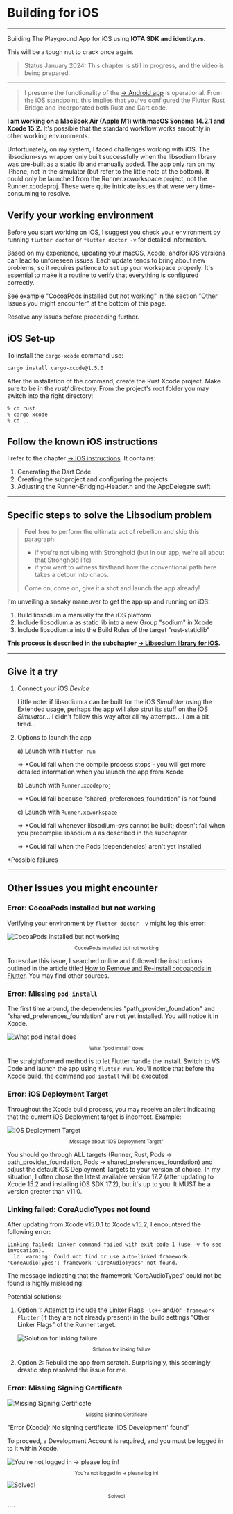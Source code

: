 # Building for iOS

---

Building The Playground App for iOS using **IOTA SDK and identity.rs**.

This will be a tough nut to crack once again.

> Status January 2024: This chapter is still in progress, and the video is being prepared.

---

> I presume the functionality of the [-> Android app](../building-for-android.md) is operational. From the iOS standpoint, this implies that you've configured the Flutter Rust Bridge and incorporated both Rust and Dart code.

**I am working on a MacBook Air (Apple M1) with macOS Sonoma 14.2.1 and Xcode 15.2.** It's possible that the standard workflow works smoothly in other working environments.

Unfortunately, on my system, I faced challenges working with iOS. The libsodium-sys wrapper only built successfully when the libsodium library was pre-built as a static lib and manually added. The app only ran on my iPhone, not in the simulator (but refer to the little note at the bottom). It could only be launched from the Runner.xcworkspace project, not the Runner.xcodeproj. These were quite intricate issues that were very time-consuming to resolve.

## Verify your working environment

Before you start working on iOS, I suggest you check your environment by running `flutter doctor` or `flutter doctor -v` for detailed information.

Based on my experience, updating your macOS, Xcode, and/or iOS versions can lead to unforeseen issues. Each update tends to bring about new problems, so it requires patience to set up your workspace properly. It's essential to make it a routine to verify that everything is configured correctly.

See example "CocoaPods installed but not working" in the section "Other Issues you might encounter" at the bottom of this page.

Resolve any issues before proceeding further.

## iOS Set-up

To install the `cargo-xcode` command use:

```
cargo install cargo-xcode@1.5.0
```

After the installation of the command, create the Rust Xcode project. Make sure to be in the _rust/_ directory. From the project's root folder you may switch into the right directory:

```
% cd rust
% cargo xcode
% cd ..
```

## Follow the known iOS instructions

I refer to the chapter [-> iOS instructions](../../building-without-iota/flutter-and-rust/frb-example-app/ios-instructions.md). It contains:

1. Generating the Dart Code
2. Creating the subproject and configuring the projects
3. Adjusting the Runner-Bridging-Header.h and the AppDelegate.swift

---

## Specific steps to solve the Libsodium problem

> Feel free to perform the ultimate act of rebellion and skip this paragraph:
>
> - if you're not vibing with Stronghold (but in our app, we're all about that Stronghold life)
> - if you want to witness firsthand how the conventional path here takes a detour into chaos.
>
> Come on, come on, give it a shot and launch the app already!

I'm unveiling a sneaky maneuver to get the app up and running on iOS:

1. Build libsodium.a manually for the iOS platform
2. Include libsodium.a as static lib into a new Group "sodium" in Xcode
3. Include libsodium.a into the Build Rules of the target "rust-staticlib"

**This process is described in the subchapter [-> Libsodium library for iOS](./libsodium.md).**

---

## Give it a try

1. Connect your iOS _Device_

   Little note: if libsodium.a can be built for the iOS _Simulator_ using the Extended usage, perhaps the app will also strut its stuff on the iOS _Simulator_... I didn't follow this way after all my attempts... I am a bit tired...

2. Options to launch the app

   a) Launch with `flutter run`

   => \*Could fail when the compile process stops - you will get more detailed information when you launch the app from Xcode

   b) Launch with `Runner.xcodeproj`

   => \*Could fail because "shared_preferences_foundation" is not found

   c) Launch with `Runner.xcworkspace`

   => \*Could fail whenever libsodium-sys cannot be built; doesn't fail when you precompile libsodium.a as described in the subchapter

   => \*Could fail when the Pods (dependencies) aren't yet installed

\*Possible failures

---

## Other Issues you might encounter

### Error: CocoaPods installed but not working

Verifying your environment by `flutter doctor -v` might log this error:

<figure style="margin:0;"><img src="../../assets/ios_iota-sdk/example-problem-cocoapods.png" alt="CocoaPods installed but not working"><figcaption style="font-size: 0.8em;text-align:center;"><p>CocoaPods installed but not working</p></figcaption></figure>

To resolve this issue, I searched online and followed the instructions outlined in the article titled [How to Remove and Re-install cocoapods in Flutter](https://myatminlu.medium.com/how-to-remove-and-re-install-cocoapods-d9f434dd8eca). You may find other sources.

### Error: Missing `pod install`

The first time around, the dependencies "path_provider_foundation" and "shared_preferences_foundation" are not yet installed. You will notice it in Xcode.

<figure style="margin:0;"><img src="../../assets/ios_iota-sdk/pod-install.png" alt="What pod install does"><figcaption style="font-size: 0.8em;text-align:center;"><p>What "pod install" does</p></figcaption></figure>

The straightforward method is to let Flutter handle the install. Switch to VS Code and launch the app using `flutter run`. You'll notice that before the Xcode build, the command `pod install` will be executed.

### Error: iOS Deployment Target

Throughout the Xcode build process, you may receive an alert indicating that the current iOS Deployment target is incorrect. Example:

<figure style="margin:0;"><img src="../../assets/ios_iota-sdk/problem-ios-deployment-target.png" alt="iOS Deployment Target"><figcaption style="font-size: 0.8em;text-align:center;"><p>Message about "iOS Deployment Target"</p></figcaption></figure>

You should go through ALL targets (Runner, Rust, Pods -> path_provider_foundation, Pods -> shared_preferences_foundation) and adjust the default iOS Deployment Targets to your version of choice. In my situation, I often chose the latest available version 17.2 (after updating to Xcode 15.2 and installing iOS SDK 17.2), but it's up to you. It MUST be a version greater than v11.0.

### Linking failed: CoreAudioTypes not found

After updating from Xcode v15.0.1 to Xcode v15.2, I encountered the following error:

```
Linking failed: linker command failed with exit code 1 (use -v to see invocation).
  ld: warning: Could not find or use auto-linked framework 'CoreAudioTypes': framework 'CoreAudioTypes' not found.
```

The message indicating that the framework 'CoreAudioTypes' could not be found is highly misleading!

Potential solutions:

1. Option 1: Attempt to include the Linker Flags `-lc++` and/or `-framework Flutter` (if they are not already present) in the build settings "Other Linker Flags" of the Runner target.

   <figure style="margin:0;"><img src="../../assets/ios_iota-sdk/solution-core-audio-types.png" alt="Solution for linking failure"><figcaption style="font-size: 0.8em;text-align:center;"><p>Solution for linking failure</p></figcaption></figure>

2. Option 2: Rebuild the app from scratch. Surprisingly, this seemingly drastic step resolved the issue for me.

### Error: Missing Signing Certificate

<figure style="margin:0;"><img src="../../assets/ios_iota-sdk/missing-signing-certificate.png" alt="Missing Signing Certificate"><figcaption style="font-size: 0.8em;text-align:center;"><p>Missing Signing Certificate</p></figcaption></figure>

"Error (Xcode): No signing certificate 'iOS Development' found"

To proceed, a Development Account is required, and you must be logged in to it within Xcode.

<figure style="margin:0;"><img src="../../assets/ios_iota-sdk/step1.png" alt="You're not logged in -> please log in!"><figcaption style="font-size: 0.8em;text-align:center;"><p>You're not logged in -> please log in!</p></figcaption></figure>

<figure style="margin:0;"><img src="../../assets/ios_iota-sdk/step2.png" alt="Solved!"><figcaption style="font-size: 0.8em;text-align:center;"><p>Solved!</p></figcaption></figure>
````
